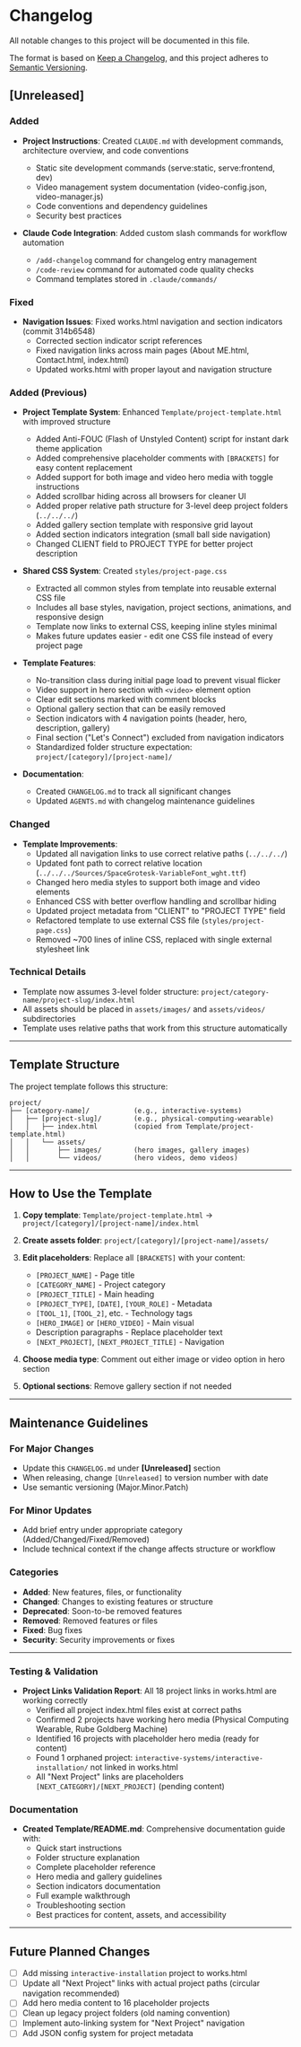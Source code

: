 # Changelog

All notable changes to this project will be documented in this file.

The format is based on [Keep a Changelog](https://keepachangelog.com/en/1.0.0/),
and this project adheres to [Semantic Versioning](https://semver.org/spec/v2.0.0.html).

## [Unreleased]

### Added
- **Project Instructions**: Created `CLAUDE.md` with development commands, architecture overview, and code conventions
  - Static site development commands (serve:static, serve:frontend, dev)
  - Video management system documentation (video-config.json, video-manager.js)
  - Code conventions and dependency guidelines
  - Security best practices

- **Claude Code Integration**: Added custom slash commands for workflow automation
  - `/add-changelog` command for changelog entry management
  - `/code-review` command for automated code quality checks
  - Command templates stored in `.claude/commands/`

### Fixed
- **Navigation Issues**: Fixed works.html navigation and section indicators (commit 314b6548)
  - Corrected section indicator script references
  - Fixed navigation links across main pages (About ME.html, Contact.html, index.html)
  - Updated works.html with proper layout and navigation structure

### Added (Previous)
- **Project Template System**: Enhanced `Template/project-template.html` with improved structure
  - Added Anti-FOUC (Flash of Unstyled Content) script for instant dark theme application
  - Added comprehensive placeholder comments with `[BRACKETS]` for easy content replacement
  - Added support for both image and video hero media with toggle instructions
  - Added scrollbar hiding across all browsers for cleaner UI
  - Added proper relative path structure for 3-level deep project folders (`../../../`)
  - Added gallery section template with responsive grid layout
  - Added section indicators integration (small ball side navigation)
  - Changed CLIENT field to PROJECT TYPE for better project description

- **Shared CSS System**: Created `styles/project-page.css`
  - Extracted all common styles from template into reusable external CSS file
  - Includes all base styles, navigation, project sections, animations, and responsive design
  - Template now links to external CSS, keeping inline styles minimal
  - Makes future updates easier - edit one CSS file instead of every project page

- **Template Features**:
  - No-transition class during initial page load to prevent visual flicker
  - Video support in hero section with `<video>` element option
  - Clear edit sections marked with comment blocks
  - Optional gallery section that can be easily removed
  - Section indicators with 4 navigation points (header, hero, description, gallery)
  - Final section ("Let's Connect") excluded from navigation indicators
  - Standardized folder structure expectation: `project/[category]/[project-name]/`

- **Documentation**:
  - Created `CHANGELOG.md` to track all significant changes
  - Updated `AGENTS.md` with changelog maintenance guidelines

### Changed
- **Template Improvements**:
  - Updated all navigation links to use correct relative paths (`../../../`)
  - Updated font path to correct relative location (`../../../Sources/SpaceGrotesk-VariableFont_wght.ttf`)
  - Changed hero media styles to support both image and video elements
  - Enhanced CSS with better overflow handling and scrollbar hiding
  - Updated project metadata from "CLIENT" to "PROJECT TYPE" field
  - Refactored template to use external CSS file (`styles/project-page.css`)
  - Removed ~700 lines of inline CSS, replaced with single external stylesheet link

### Technical Details
- Template now assumes 3-level folder structure: `project/category-name/project-slug/index.html`
- All assets should be placed in `assets/images/` and `assets/videos/` subdirectories
- Template uses relative paths that work from this structure automatically

---

## Template Structure

The project template follows this structure:

```
project/
├── [category-name]/           (e.g., interactive-systems)
│   ├── [project-slug]/        (e.g., physical-computing-wearable)
│   │   ├── index.html         (copied from Template/project-template.html)
│   │   └── assets/
│   │       ├── images/        (hero images, gallery images)
│   │       └── videos/        (hero videos, demo videos)
```

---

## How to Use the Template

1. **Copy template**: `Template/project-template.html` → `project/[category]/[project-name]/index.html`
2. **Create assets folder**: `project/[category]/[project-name]/assets/`
3. **Edit placeholders**: Replace all `[BRACKETS]` with your content:
   - `[PROJECT_NAME]` - Page title
   - `[CATEGORY_NAME]` - Project category
   - `[PROJECT_TITLE]` - Main heading
   - `[PROJECT_TYPE]`, `[DATE]`, `[YOUR_ROLE]` - Metadata
   - `[TOOL_1]`, `[TOOL_2]`, etc. - Technology tags
   - `[HERO_IMAGE]` or `[HERO_VIDEO]` - Main visual
   - Description paragraphs - Replace placeholder text
   - `[NEXT_PROJECT]`, `[NEXT_PROJECT_TITLE]` - Navigation

4. **Choose media type**: Comment out either image or video option in hero section
5. **Optional sections**: Remove gallery section if not needed

---

## Maintenance Guidelines

### For Major Changes
- Update this `CHANGELOG.md` under **[Unreleased]** section
- When releasing, change `[Unreleased]` to version number with date
- Use semantic versioning (Major.Minor.Patch)

### For Minor Updates
- Add brief entry under appropriate category (Added/Changed/Fixed/Removed)
- Include technical context if the change affects structure or workflow

### Categories
- **Added**: New features, files, or functionality
- **Changed**: Changes to existing features or structure
- **Deprecated**: Soon-to-be removed features
- **Removed**: Removed features or files
- **Fixed**: Bug fixes
- **Security**: Security improvements or fixes

---

### Testing & Validation
- **Project Links Validation Report**: All 18 project links in works.html are working correctly
  - Verified all project index.html files exist at correct paths
  - Confirmed 2 projects have working hero media (Physical Computing Wearable, Rube Goldberg Machine)
  - Identified 16 projects with placeholder hero media (ready for content)
  - Found 1 orphaned project: `interactive-systems/interactive-installation/` not linked in works.html
  - All "Next Project" links are placeholders `[NEXT_CATEGORY]/[NEXT_PROJECT]` (pending content)

### Documentation
- **Created Template/README.md**: Comprehensive documentation guide with:
  - Quick start instructions
  - Folder structure explanation
  - Complete placeholder reference
  - Hero media and gallery guidelines
  - Section indicators documentation
  - Full example walkthrough
  - Troubleshooting section
  - Best practices for content, assets, and accessibility

---

## Future Planned Changes

- [ ] Add missing `interactive-installation` project to works.html
- [ ] Update all "Next Project" links with actual project paths (circular navigation recommended)
- [ ] Add hero media content to 16 placeholder projects
- [ ] Clean up legacy project folders (old naming convention)
- [ ] Implement auto-linking system for "Next Project" navigation
- [ ] Add JSON config system for project metadata